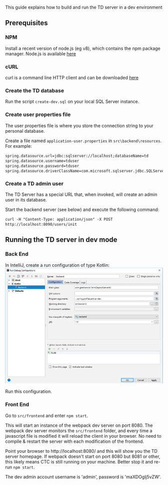 This guide explains how to build and run the TD server in a dev environment

## Prerequisites
### NPM
Install a recent version of node.js (eg v8), which contains the npm package manager.
Node.js is available [here](https://nodejs.org/en/)

### cURL
curl is a command line HTTP client and can be downloaded [here](https://curl.haxx.se/download.html)

### Create the TD database
Run the script `create-dev.sql` on your local SQL Server instance.

### Create user properties file
The user properties file is where you store the connection string to your personal database.


Create a file named `application-user.properties` in `src\backend\resources`. For example:

```
spring.datasource.url=jdbc:sqlserver://localhost;databaseName=td
spring.datasource.username=tduser
spring.datasource.password=tduser
spring.datasource.driverClassName=com.microsoft.sqlserver.jdbc.SQLServerDriver
```


### Create a TD admin user

The TD Server has a special URL that, when invoked, will create an admin user in its database.

Start the backend server (see below) and execute the following command:

```
curl -H "Content-Type: application/json" -X POST http://localhost:8090/users/init
```



## Running the TD server in dev mode
### Back End

In IntelliJ, create a run configuration of type Kotlin:
![RunConfiguration](kotlin.png)

Run this configuration.

### Front End

Go to `src/frontend` and enter `npm start`.

This will start an instance of the webpack dev server on port 8080.
The webpack dev server monitors the `src/frontend` folder, and every time a javascript file is modified it will reload the client in your browser. No need to compile & restart the server with each modification of the frontend.

Point your browser to http://localhost:8080/ and this will show you the TD server homepage.
If webpack doesn't start on port 8080 but 8081 or other, this likely means CTC is still running on your machine. Better stop it and re-run `npm start`.

The dev admin account username is 'admin', password is 'maXDOglj5vZW'.
